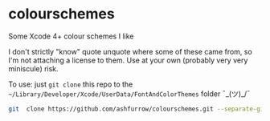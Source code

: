 # colourschemes
Some Xcode 4+ colour schemes I like

I don't strictly "know" quote unquote where some of these came from, so I'm not attaching a license to them. Use at your own (probably very very miniscule) risk. 

To use: just `git clone` this repo to the `~/Library/Developer/Xcode/UserData/FontAndColorThemes` folder ¯\_(ツ)_/¯

```sh
git  clone https://github.com/ashfurrow/colourschemes.git --separate-git-dir /Users/ash/Library/Developer/Xcode/UserData/FontAndColorThemes
```
